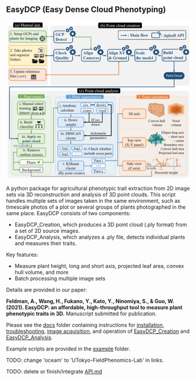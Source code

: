 ## EasyDCP (Easy Dense Cloud Phenotyping)

<img src="docs/flow.png" width=600>

A python package for agricultural phenotypic trait extraction from 2D image sets via 3D reconstruction and analysis of 3D point clouds.
This script handles multiple sets of images taken in the same environment, such as timescale photos of a plot or several groups of plants photographed in the same place.
EasyDCP consists of two components:

- EasyDCP_Creation, which produces a 3D point cloud (.ply format) from a set of 2D source images.
- EasyDCP_Analysis, which analyzes a .ply file, detects individual plants and measures their traits.

Key features:

- Measure plant height, long and short axis, projected leaf area, convex hull volume, and more
- Batch processing multiple image sets

Details are provided in our paper: 

**Feldman, A., Wang, H., Fukano, Y., Kato, Y., Ninomiya, S., & Guo, W. (2021). EasyDCP: an affordable, high-throughput tool to measure plant phenotypic traits in 3D.** Manuscript submitted for publication.

Please see the [docs](https://github.com/UTokyo-FieldPhenomics-Lab/EasyDCP/tree/master/docs) folder containing instructions for [installation](https://github.com/oceam/EasyDCP/blob/master/docs/Installation.md), [troubleshooting](https://github.com/oceam/EasyDCP/blob/master/docs/Troubleshooting.md), [image acquisition](https://github.com/oceam/EasyDCP/blob/master/docs/0_Image_acquisition.md), and operation of [EasyDCP_Creation](https://github.com/oceam/EasyDCP/blob/master/docs/1_EasyDCP_Creation.md) and [EasyDCP_Analysis](https://github.com/oceam/EasyDCP/blob/master/docs/2_EasyDCP_Analysis.md).

Example scripts are provided in the [example](https://github.com/UTokyo-FieldPhenomics-Lab/EasyDCP/tree/master/example) folder. 

TODO: change 'oceam' to 'UTokyo-FieldPhenomics-Lab' in links.

TODO: delete or finish/integrate [API.md](https://github.com/oceam/EasyDCP/blob/master/docs/API.md)